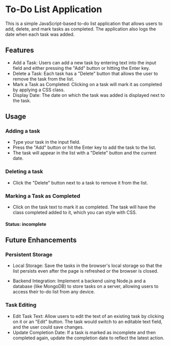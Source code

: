 
# To-Do List Application

This is a simple JavaScript-based to-do list application that allows users to add, delete, and mark tasks as completed. The application also logs the date when each task was added.


## Features

- Add a Task: Users can add a new task by entering text into the input field and either pressing the "Add" button or hitting the Enter key.
- Delete a Task: Each task has a "Delete" button that allows the user to remove the task from the list.
- Mark a Task as Completed: Clicking on a task will mark it as completed by applying a CSS class.
- Display Date: The date on which the task was added is displayed next to the task.


## Usage
### Adding a task

- Type your task in the input field.
- Press the "Add" button or hit the Enter key to add the task to the list.
- The task will appear in the list with a "Delete" button and the current date.

### Deleting a task

- Click the "Delete" button next to a task to remove it from the list.

### Marking a Task as Completed
- Click on the task text to mark it as completed. The task will have the class completed added to it, which you can style with CSS.

#### Status: incomplete


## Future Enhancements

### Persistent Storage

- Local Storage: Save the tasks in the browser's local storage so that the list persists even after the page is refreshed or the browser is closed.

- Backend Integration: Implement a backend using Node.js and a database (like MongoDB) to store tasks on a server, allowing users to access their to-do list from any device.

### Task Editing
- Edit Task Text: Allow users to edit the text of an existing task by clicking on it or an "Edit" button. The task would switch to an editable text field, and the user could save changes. 
- Update Completion Date: If a task is marked as incomplete and then completed again, update the completion date to reflect the latest action.

